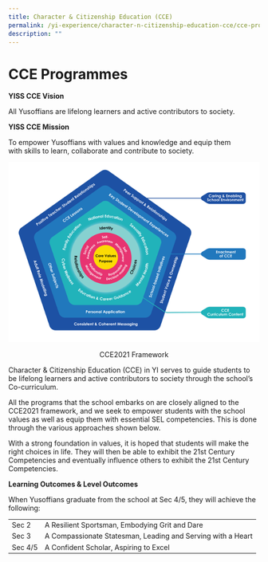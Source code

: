 ```yaml
---
title: Character & Citizenship Education (CCE)
permalink: /yi-experience/character-n-citizenship-education-cce/cce-programmes/
description: ""
---
```

# **CCE Programmes**
**YISS CCE Vision**

All Yusoffians are lifelong learners and active contributors to society.


**YISS CCE Mission**

To empower Yusoffians with values and knowledge and equip them with skills to learn, collaborate and contribute to society.

![](/images/CCE1.png)
<center>CCE2021 Framework</center>

Character & Citizenship Education (CCE) in YI serves to guide students to be lifelong learners and active contributors to society through the school’s Co-curriculum.

All the programs that the school embarks on are closely aligned to the CCE2021 framework, and we seek to empower students with the school values as well as equip them with essential SEL competencies. This is done through the various approaches shown below.

With a strong foundation in values, it is hoped that students will make the right choices in life. They will then be able to exhibit the 21st Century Competencies and eventually influence others to exhibit the 21st Century Competencies.

**Learning Outcomes & Level Outcomes**

When Yusoffians graduate from the school at Sec 4/5, they will achieve the following:

|  	|  	|
|---	|---	|
| Sec 2 	| A Resilient Sportsman, Embodying Grit and Dare 	|
| Sec 3 	| A Compassionate Statesman, Leading and Serving with a Heart 	|
| Sec 4/5 	| A Confident Scholar, Aspiring to Excel 	|